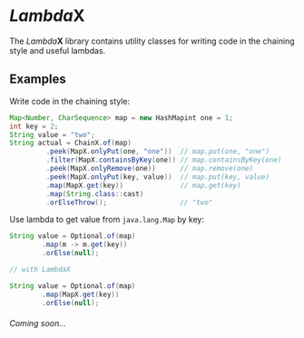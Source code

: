 # *Lambda*X
The *Lambda***X** library contains utility classes for writing code in the chaining style and useful lambdas.

## Examples
Write code in the chaining style:
```java
Map<Number, CharSequence> map = new HashMapint one = 1;
int key = 2;
String value = "two";
String actual = ChainX.of(map)
         .peek(MapX.onlyPut(one, "one"))  // map.put(one, "one")
         .filter(MapX.containsByKey(one)) // map.containsByKey(one)
         .peek(MapX.onlyRemove(one))      // map.remove(one)
         .peek(MapX.onlyPut(key, value))  // map.put(key, value)
         .map(MapX.get(key))              // map.get(key)
         .map(String.class::cast)
         .orElseThrow();                  // "two"
```


Use lambda to get value from `java.lang.Map` by key:
```java
String value = Optional.of(map)
        .map(m -> m.get(key))
        .orElse(null);

// with LambdaX

String value = Optional.of(map)
        .map(MapX.get(key)) 
        .orElse(null);
```

###### Coming soon...
